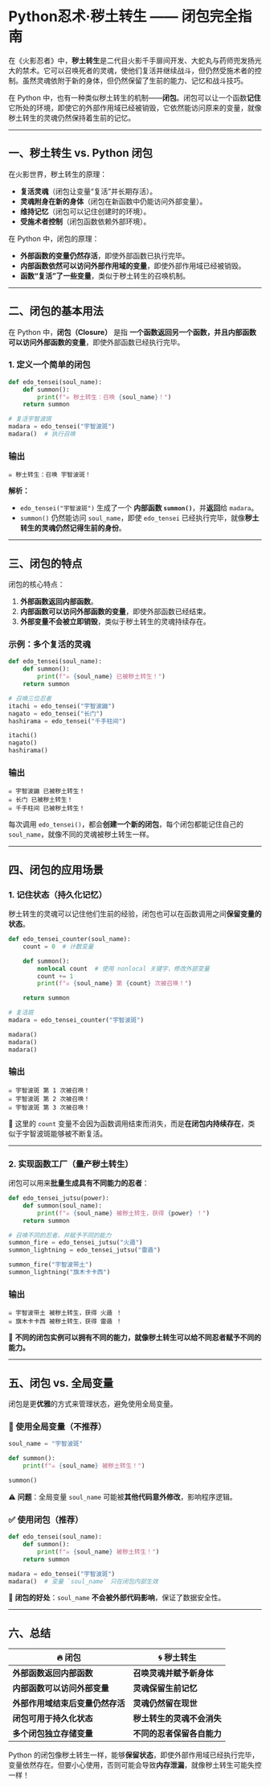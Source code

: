 # Python忍术·秽土转生 —— 闭包完全指南

在《火影忍者》中，**秽土转生**是二代目火影千手扉间开发、大蛇丸与药师兜发扬光大的禁术。它可以召唤死者的灵魂，使他们复活并继续战斗，但仍然受施术者的控制。虽然灵魂依附于新的身体，但仍然保留了生前的能力、记忆和战斗技巧。

在 Python 中，也有一种类似秽土转生的机制——**闭包**。闭包可以让一个函数**记住**它所处的环境，即使它的外部作用域已经被销毁，它依然能访问原来的变量，就像秽土转生的灵魂仍然保持着生前的记忆。

---

## **一、秽土转生 vs. Python 闭包**

在火影世界，秽土转生的原理：

- **复活灵魂**（闭包让变量“复活”并长期存活）。
- **灵魂附身在新的身体**（闭包在新函数中仍能访问外部变量）。
- **维持记忆**（闭包可以记住创建时的环境）。
- **受施术者控制**（闭包函数依赖外部环境）。

在 Python 中，闭包的原理：

- **外部函数的变量仍然存活**，即使外部函数已执行完毕。
- **内部函数依然可以访问外部作用域的变量**，即使外部作用域已经被销毁。
- **函数“复活”了一些变量**，类似于秽土转生的召唤机制。

---

## **二、闭包的基本用法**

在 Python 中，**闭包（Closure）** 是指 **一个函数返回另一个函数，并且内部函数可以访问外部函数的变量**，即使外部函数已经执行完毕。

### **1. 定义一个简单的闭包**

```python
def edo_tensei(soul_name):
    def summon():
        print(f"☠️ 秽土转生：召唤 {soul_name}！")
    return summon

# 复活宇智波斑
madara = edo_tensei("宇智波斑")
madara()  # 执行召唤
```

### **输出**

```
☠️ 秽土转生：召唤 宇智波斑！
```

**解析：**

- `edo_tensei("宇智波斑")` 生成了一个 **内部函数 `summon()`**，并**返回**给 `madara`。
- `summon()` 仍然能访问 `soul_name`，即使 `edo_tensei` 已经执行完毕，就像**秽土转生的灵魂仍然记得生前的身份**。

---

## **三、闭包的特点**

闭包的核心特点：

1. **外部函数返回内部函数**。
2. **内部函数可以访问外部函数的变量**，即使外部函数已经结束。
3. **外部变量不会被立即销毁**，类似于秽土转生的灵魂持续存在。

### **示例：多个复活的灵魂**

```python
def edo_tensei(soul_name):
    def summon():
        print(f"☠️ {soul_name} 已被秽土转生！")
    return summon

# 召唤三位忍者
itachi = edo_tensei("宇智波鼬")
nagato = edo_tensei("长门")
hashirama = edo_tensei("千手柱间")

itachi()
nagato()
hashirama()
```

### **输出**

```
☠️ 宇智波鼬 已被秽土转生！
☠️ 长门 已被秽土转生！
☠️ 千手柱间 已被秽土转生！
```

每次调用 `edo_tensei()`，都会**创建一个新的闭包**，每个闭包都能记住自己的 `soul_name`，就像不同的灵魂被秽土转生一样。

---

## **四、闭包的应用场景**

### **1. 记住状态（持久化记忆）**

秽土转生的灵魂可以记住他们生前的经验，闭包也可以在函数调用之间**保留变量的状态**。

```python
def edo_tensei_counter(soul_name):
    count = 0  # 计数变量

    def summon():
        nonlocal count  # 使用 nonlocal 关键字，修改外部变量
        count += 1
        print(f"☠️ {soul_name} 第 {count} 次被召唤！")

    return summon

# 复活斑
madara = edo_tensei_counter("宇智波斑")

madara()
madara()
madara()
```

### **输出**

```
☠️ 宇智波斑 第 1 次被召唤！
☠️ 宇智波斑 第 2 次被召唤！
☠️ 宇智波斑 第 3 次被召唤！
```

🔹 这里的 `count` 变量不会因为函数调用结束而消失，而是**在闭包内持续存在**，类似于宇智波斑能够被不断复活。

---

### **2. 实现函数工厂（量产秽土转生）**

闭包可以用来**批量生成具有不同能力的忍者**：

```python
def edo_tensei_jutsu(power):
    def summon(soul_name):
        print(f"☠️ {soul_name} 被秽土转生，获得 {power} ！")
    return summon

# 召唤不同的忍者，并赋予不同的能力
summon_fire = edo_tensei_jutsu("火遁")
summon_lightning = edo_tensei_jutsu("雷遁")

summon_fire("宇智波带土")
summon_lightning("旗木卡卡西")
```

### **输出**

```
☠️ 宇智波带土 被秽土转生，获得 火遁 ！
☠️ 旗木卡卡西 被秽土转生，获得 雷遁 ！
```

🔹 **不同的闭包实例可以拥有不同的能力，就像秽土转生可以给不同忍者赋予不同的能力。**

---

## **五、闭包 vs. 全局变量**

闭包是更**优雅**的方式来管理状态，避免使用全局变量。

### **🔴 使用全局变量（不推荐）**

```python
soul_name = "宇智波斑"

def summon():
    print(f"☠️ {soul_name} 被秽土转生！")

summon()
```

⚠️ **问题**：全局变量 `soul_name` 可能被**其他代码意外修改**，影响程序逻辑。

### **✅ 使用闭包（推荐）**

```python
def edo_tensei(soul_name):
    def summon():
        print(f"☠️ {soul_name} 被秽土转生！")
    return summon

madara = edo_tensei("宇智波斑")
madara()  # 变量 `soul_name` 只在闭包内部生效
```

🔹 **闭包的好处**：`soul_name` **不会被外部代码影响**，保证了数据安全性。

---

## **六、总结**

| 🔥 闭包                                | 🌀 秽土转生                      |
| -------------------------------------- | -------------------------------- |
| **外部函数返回内部函数**         | **召唤灵魂并赋予新身体**   |
| **内部函数可以访问外部变量**     | **灵魂保留生前记忆**       |
| **外部作用域结束后变量仍然存活** | **灵魂仍然留在现世**       |
| **闭包可用于持久化状态**         | **秽土转生的灵魂不会消失** |
| **多个闭包独立存储变量**         | **不同的忍者保留各自能力** |

Python 的闭包像秽土转生一样，能够**保留状态**，即使外部作用域已经执行完毕，变量依然存在。但要小心使用，否则可能会导致**内存泄漏**，就像秽土转生可能失控一样！
